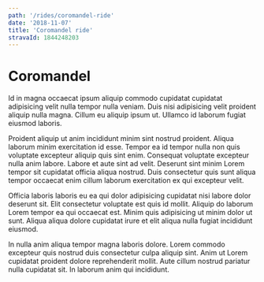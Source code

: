 ```yaml
---
path: '/rides/coromandel-ride'
date: '2018-11-07'
title: 'Coromandel ride'
stravaId: 1844248203
---
```


# Coromandel

Id in magna occaecat ipsum aliquip commodo cupidatat cupidatat adipisicing velit nulla tempor nulla veniam. Duis nisi adipisicing velit proident aliquip nulla magna. Cillum eu aliquip ipsum ut. Ullamco id laborum fugiat eiusmod laboris.

Proident aliquip ut anim incididunt minim sint nostrud proident. Aliqua laborum minim exercitation id esse. Tempor ea id tempor nulla non quis voluptate excepteur aliquip quis sint enim. Consequat voluptate excepteur nulla anim labore. Labore et aute sint ad velit. Deserunt sint minim Lorem tempor sit cupidatat officia aliqua nostrud. Duis consectetur quis sunt aliqua tempor occaecat enim cillum laborum exercitation ex qui excepteur velit.

Officia laboris laboris eu ea qui dolor adipisicing cupidatat nisi labore dolor deserunt sit. Elit consectetur voluptate est quis id mollit. Aliquip do laborum Lorem tempor ea qui occaecat est. Minim quis adipisicing ut minim dolor ut sunt. Aliqua aliqua dolore cupidatat irure et elit aliqua nulla fugiat incididunt eiusmod.

In nulla anim aliqua tempor magna laboris dolore. Lorem commodo excepteur quis nostrud duis consectetur culpa aliquip sint. Anim ut Lorem cupidatat proident dolore reprehenderit mollit. Aute cillum nostrud pariatur nulla cupidatat sit. In laborum anim qui incididunt.
